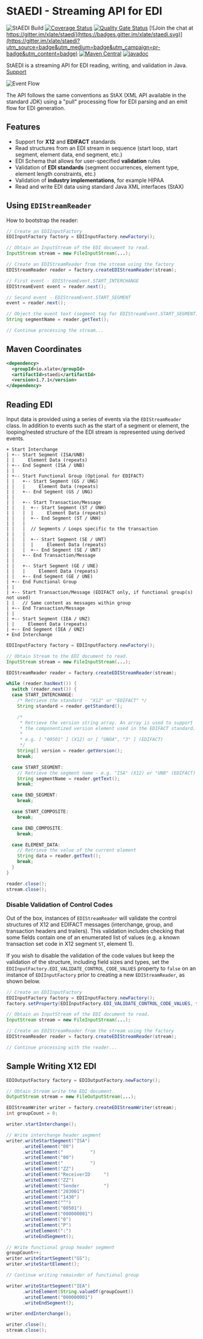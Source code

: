 # StAEDI - Streaming API for EDI
![StAEDI Build](https://github.com/xlate/staedi/workflows/StAEDI%20Build/badge.svg?branch=master) [![Coverage Status](https://coveralls.io/repos/github/xlate/staedi/badge.svg?branch=master)](https://coveralls.io/github/xlate/staedi?branch=master) [![Quality Gate Status](https://sonarcloud.io/api/project_badges/measure?project=xlate_staedi&metric=alert_status)](https://sonarcloud.io/dashboard?id=xlate_staedi) [![Join the chat at https://gitter.im/xlate/staedi](https://badges.gitter.im/xlate/staedi.svg)](https://gitter.im/xlate/staedi?utm_source=badge&utm_medium=badge&utm_campaign=pr-badge&utm_content=badge) [![Maven Central](https://img.shields.io/maven-central/v/io.xlate/staedi)](https://search.maven.org/artifact/io.xlate/staedi) [![javadoc](https://javadoc.io/badge2/io.xlate/staedi/javadoc.svg)](https://javadoc.io/doc/io.xlate/staedi)

StAEDI is a streaming API for EDI reading, writing, and validation in Java. [Support](https://github.com/xlate/staedi/wiki/Support)

![Event Flow](staedi_events.png)

The API follows the same conventions as StAX (XML API available in the standard JDK)
using a "pull" processing flow for EDI parsing and an emit flow for EDI generation.

## Features
- Support for **X12** and **EDIFACT** standards
- Read structures from an EDI stream in sequence (start loop, start segment, element data, end segment, etc.)
- EDI Schema that allows for user-specified **validation** rules
- Validation of **EDI standards** (segment occurrences, element type, element length constraints, etc.)
- Validation of **industry implementations**, for example HIPAA
- Read and write EDI data using standard Java XML interfaces (StAX)

## Using `EDIStreamReader`
How to bootstrap the reader:
```java
// Create an EDIInputFactory
EDIInputFactory factory = EDIInputFactory.newFactory();

// Obtain an InputStream of the EDI document to read.
InputStream stream = new FileInputStream(...);

// Create an EDIStreamReader from the stream using the factory
EDIStreamReader reader = factory.createEDIStreamReader(stream);

// First event - EDIStreamEvent.START_INTERCHANGE
EDIStreamEvent event = reader.next();

// Second event - EDIStreamEvent.START_SEGMENT
event = reader.next();

// Object the event text (segment tag for EDIStreamEvent.START_SEGMENT)
String segmentName = reader.getText();

// Continue processing the stream...
```

## Maven Coordinates

```xml
<dependency>
  <groupId>io.xlate</groupId>
  <artifactId>staedi</artifactId>
  <version>1.7.1</version>
</dependency>
```

## Reading EDI

Input data is provided using a series of events via the `EDIStreamReader` class.
In addition to events such as the start of a segment or element, the looping/nested structure of the
EDI stream is represented using derived events.

```
+ Start Interchange
| +-- Start Segment (ISA/UNB)
| |     Element Data (repeats)
| +-- End Segment (ISA / UNB)
| |
| +-- Start Functional Group (Optional for EDIFACT)
| |   +-- Start Segment (GS / UNG)
| |   |     Element Data (repeats)
| |   +-- End Segment (GS / UNG)
| |
| |   +-- Start Transaction/Message
| |   |  +-- Start Segment (ST / UNH)
| |   |  |     Element Data (repeats)
| |   |  +-- End Segment (ST / UNH)
| |   |
| |   |  // Segments / Loops specific to the transaction
| |   |
| |   |  +-- Start Segment (SE / UNT)
| |   |  |     Element Data (repeats)
| |   |  +-- End Segment (SE / UNT)
| |   +-- End Transaction/Message
| |
| |   +-- Start Segment (GE / UNE)
| |   |     Element Data (repeats)
| |   +-- End Segment (GE / UNE)
| +-- End Functional Group
| |
| +-- Start Transaction/Message (EDIFACT only, if functional group(s) not used)
| |   // Same content as messages within group
| +-- End Transaction/Message
| |
| +-- Start Segment (IEA / UNZ)
| |     Element Data (repeats)
| +-- End Segment (IEA / UNZ)
+ End Interchange
```

```java
EDIInputFactory factory = EDIInputFactory.newFactory();

// Obtain Stream to the EDI document to read.
InputStream stream = new FileInputStream(...);

EDIStreamReader reader = factory.createEDIStreamReader(stream);

while (reader.hasNext()) {
  switch (reader.next()) {
  case START_INTERCHANGE:
    /* Retrieve the standard - "X12" or "EDIFACT" */
    String standard = reader.getStandard();

    /*
     * Retrieve the version string array. An array is used to support
     * the componentized version element used in the EDIFACT standard.
     *
     * e.g. [ "00501" ] (X12) or [ "UNOA", "3" ] (EDIFACT)
     */
    String[] version = reader.getVersion();
    break;

  case START_SEGMENT:
    // Retrieve the segment name - e.g. "ISA" (X12) or "UNB" (EDIFACT)
    String segmentName = reader.getText();
    break;

  case END_SEGMENT:
    break;

  case START_COMPOSITE:
    break;

  case END_COMPOSITE:
    break;

  case ELEMENT_DATA:
    // Retrieve the value of the current element
    String data = reader.getText();
    break;
  }
}

reader.close();
stream.close();

```

### Disable Validation of Control Codes

Out of the box, instances of `EDIStreamReader` will validate the control structures
of X12 and EDIFACT messages (interchange, group, and transaction headers and trailers).
This validation includes checking that some fields contain one of an enumerated list
of values (e.g. a known transaction set code in X12 segment `ST`, element 1).

If you wish to disable the validation of the code values but keep the validation of the
structure, including field sizes and types, set the `EDIInputFactory.EDI_VALIDATE_CONTROL_CODE_VALUES`
property to `false` on an instance of `EDIInputFactory` prior to creating a new `EDIStreamReader`,
as shown below.

```java
// Create an EDIInputFactory
EDIInputFactory factory = EDIInputFactory.newFactory();
factory.setProperty(EDIInputFactory.EDI_VALIDATE_CONTROL_CODE_VALUES, false);

// Obtain an InputStream of the EDI document to read.
InputStream stream = new FileInputStream(...);

// Create an EDIStreamReader from the stream using the factory
EDIStreamReader reader = factory.createEDIStreamReader(stream);

// Continue processing with the reader...
```

## Sample Writing X12 EDI

```java
EDIOutputFactory factory = EDIOutputFactory.newFactory();

// Obtain Stream write the EDI document.
OutputStream stream = new FileOutputStream(...);

EDIStreamWriter writer = factory.createEDIStreamWriter(stream);
int groupCount = 0;

writer.startInterchange();

// Write interchange header segment
writer.writeStartSegment("ISA")
      .writeElement("00")
      .writeElement("          ")
      .writeElement("00")
      .writeElement("          ")
      .writeElement("ZZ")
      .writeElement("ReceiverID     ")
      .writeElement("ZZ")
      .writeElement("Sender         ")
      .writeElement("203001")
      .writeElement("1430")
      .writeElement("^")
      .writeElement("00501")
      .writeElement("000000001")
      .writeElement("0")
      .writeElement("P")
      .writeElement(":")
      .writeEndSegment();

// Write functional group header segment
groupCount++;
writer.writeStartSegment("GS");
writer.writeStartElement();

// Continue writing remainder of functional group

writer.writeStartSegment("IEA")
      .writeElement(String.valueOf(groupCount))
      .writeElement("000000001")
      .writeEndSegment();

writer.endInterchange();

writer.close();
stream.close();
```
